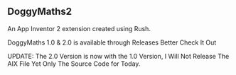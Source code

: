 ## DoggyMaths2
An App Inventor 2 extension created using Rush.

DoggyMaths 1.0 & 2.0 is available through Releases Better Check It Out

UPDATE: The 2.0 Version is now with the 1.0 Version, I Will Not Release The AIX File Yet
Only The Source Code for Today.
